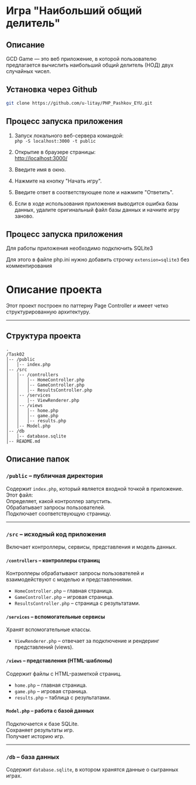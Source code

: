 # Игра "Наибольший общий делитель"

## Описание
GCD Game — это веб приложение, в которой пользователю предлагается вычислить наибольший общий делитель (НОД) двух случайных чисел.


## Установка через Github
```sh
git clone https://github.com/u-litay/PHP_Pashkov_EYU.git
```
## Процесс запуска приложения

1. Запуск локального веб-сервера командой:  
   `php -S localhost:3000 -t public`

2. Открытие в браузере страницы:  
   [http://localhost:3000/](http://localhost:3000/)

3. Введите имя в окно.

4. Нажмите на кнопку "Начать игру".

5. Введите ответ в соответствующее поле и нажмите "Ответить".

6. Если в ходе использования приложения выводится ошибка базы данных, удалите оригинальный файл базы данных и начните игру заново.

## Процесс запуска приложения
Для работы приложения необходимо подключить SQLite3

Для этого в файле php.ini нужно добавить строчку `extension=sqlite3` без комментирования

# Описание проекта

Этот проект построен по паттерну Page Controller и имеет четко структурированную архитектуру.

---

##  Структура проекта
```
.
/Task02
│-- /public
│   │-- index.php
│-- /src
│   │-- /controllers
│   │   │-- HomeController.php
│   │   │-- GameController.php
│   │   │-- ResultsController.php
│   │-- /services
│   │   │-- ViewRenderer.php
│   │-- /views
│   │   │-- home.php
│   │   │-- game.php
│   │   │-- results.php
│   │-- Model.php
│-- /db
│   │-- database.sqlite
│-- README.md
```
##  Описание папок

###  `/public` – публичная директория
Содержит `index.php`, который является входной точкой в приложение.  
Этот файл:  
Определяет, какой контроллер запустить.  
Обрабатывает запросы пользователей.  
Подключает соответствующую страницу.  

---

###  `/src` – исходный код приложения
Включает контроллеры, сервисы, представления и модель данных.

####  `/controllers` – контроллеры страниц
Контроллеры обрабатывают запросы пользователей и взаимодействуют с моделью и представлениями.  
- `HomeController.php` – главная страница.  
- `GameController.php` – игровая страница.  
- `ResultsController.php` – страница с результатами.  

####  `/services` – вспомогательные сервисы
Хранят вспомогательные классы.  
- `ViewRenderer.php` – отвечает за подключение и рендеринг представлений (views).  

####  `/views` – представления (HTML-шаблоны)
Содержит файлы с HTML-разметкой страниц.  
- `home.php` – главная страница.  
- `game.php` – игровая страница.  
- `results.php` – таблица с результатами.  

####  `Model.php` – работа с базой данных
Подключается к базе SQLite.  
Сохраняет результаты игр.  
Получает историю игр.  

---

###  `/db` – база данных
Содержит `database.sqlite`, в котором хранятся данные о сыгранных играх. 

